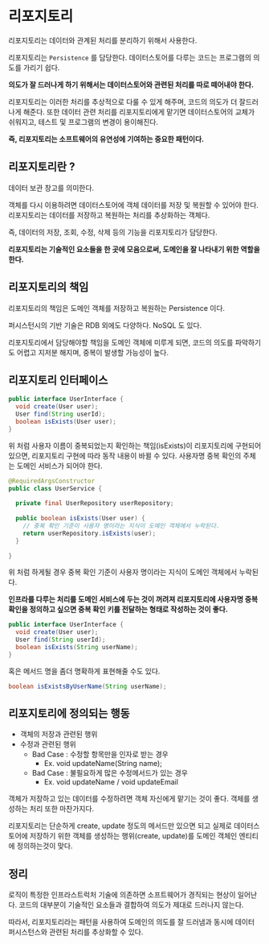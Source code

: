 # 리포지토리

리포지토리는 데이터와 관계된 처리를 분리하기 위해서 사용한다.

리포지토리는 `Persistence` 를 담당한다. 데이터스토어를 다루는 코드는 프로그램의 의도를 가리기 쉽다. 

__의도가 잘 드러나게 하기 위해서는 데이터스토어와 관련된 처리를 따로 떼어내야 한다.__

리포지토리는 이러한 처리를 추상적으로 다룰 수 있게 해주며, 코드의 의도가 더 잘드러나게 해준다. 또한 데이터 관련 처리를 리포지토리에게 맡기면 데이터스토어의 교체가 쉬워지고, 테스트 및 프로그램의 변경이 용이해진다.

__즉, 리포지토리는 소프트웨어의 유연성에 기여하는 중요한 패턴이다.__

## 리포지토리란 ?

데이터 보관 창고를 의미한다.

객체를 다시 이용하려면 데이터스토어에 객체 데이터를 저장 및 복원할 수 있어야 한다. 리포지토리는 데이터를 저장하고 복원하는 처리를 추상화하는 객체다.

즉, 데이터의 저장, 조회, 수정, 삭제 등의 기능을 리포지토리가 담당한다. 

__리포지토리는 기술적인 요소들을 한 곳에 모음으로써, 도메인을 잘 나타내기 위한 역할을 한다.__

## 리포지토리의 책임

리포지토리의 책임은 도메인 객체를 저장하고 복원하는 Persistence 이다.

퍼시스턴시의 기반 기술은 RDB 외에도 다양하다. NoSQL 도 있다.

리포지토리에서 담당해야할 책임을 도메인 객체에 미루게 되면, 코드의 의도를 파악하기도 어렵고 지저분 해지며, 중복이 발생할 가능성이 높다.

## 리포지토리 인터페이스

```java
public interface UserInterface {
  void create(User user);
  User find(String userId);
  boolean isExists(User user);
}
```

위 처럼 사용자 이름이 중복되었는지 확인하는 책임(isExists)이 리포지토리에 구현되어있으면, 리포지토리 구현에 따라 동작 내용이 바뀔 수 있다.
사용자명 중복 확인의 주체는 도메인 서비스가 되어야 한다.

```java
@RequiredArgsConstructor
public class UserService {
  
  private final UserRepository userRepository;
  
  public boolean isExists(User user) {
    // 중복 확인 기준이 사용자 명이라는 지식이 도메인 객체에서 누락된다.
    return userRepository.isExists(user);
  }
  
}
```

위 처럼 하게될 경우 중복 확인 기준이 사용자 명이라는 지식이 도메인 객체에서 누락된다.

__인프라를 다루는 처리를 도메인 서비스에 두는 것이 꺼려져 리포지토리에 사용자명 중복 확인을 정의하고 싶으면 중복 확인 키를 전달하는 형태로 작성하는 것이 좋다.__

```java
public interface UserInterface {
  void create(User user);
  User find(String userId);
  boolean isExists(String userName);
}
```

혹은 메서드 명을 좀더 명확하게 표현해줄 수도 있다.

```java
boolean isExistsByUserName(String userName);
```

## 리포지토리에 정의되는 행동

- 객체의 저장과 관련된 행위
- 수정과 관련된 행위
  - Bad Case : 수정할 항목만을 인자로 받는 경우
    - Ex. void updateName(String name);
  - Bad Case : 불필요하게 많은 수정메서드가 있는 경우
    - Ex. void updateName / void updateEmail

객체가 저장하고 있는 데이터를 수정하려면 객체 자신에게 맡기는 것이 좋다. 객체를 생성하는 처리 또한 마찬가지다.

리포지토리는 단순하게 create, update 정도의 메서드만 있으면 되고 실제로 데이터스토어에 저장하기 위한 객체를 생성하는 행위(create, update)를 도메인 객체인 엔티티에 정의하는것이 맞다.

## 정리

로직이 특정한 인프라스트럭처 기술에 의존하면 소프트웨어가 경직되는 현상이 일어난다. 코드의 대부분이 기술적인 요소들과 결합하여 의도가 제대로 드러나지 않는다.

따라서, 리포지토리라는 패턴을 사용하여 도메인의 의도를 잘 드러냄과 동시에 데이터 퍼시스턴스와 관련된 처리를 추상화할 수 있다.
